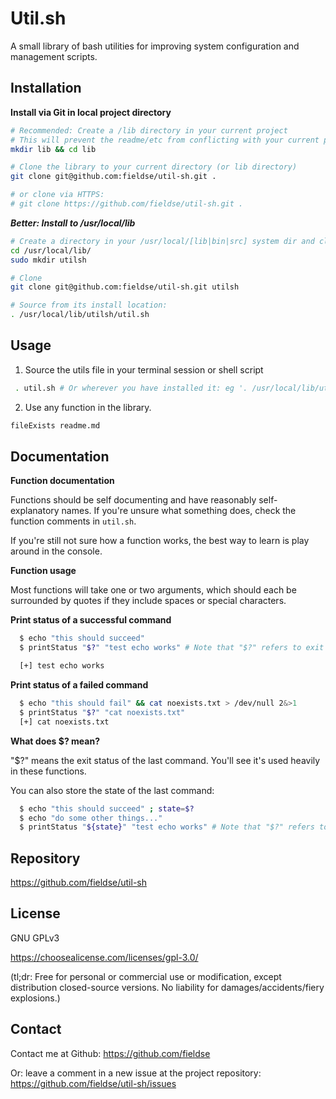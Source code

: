 # Util.sh

A small library of bash utilities for improving system configuration and management scripts.

## Installation

**Install via Git in local project directory**

```sh
# Recommended: Create a /lib directory in your current project
# This will prevent the readme/etc from conflicting with your current project.
mkdir lib && cd lib

# Clone the library to your current directory (or lib directory)
git clone git@github.com:fieldse/util-sh.git .

# or clone via HTTPS:
# git clone https://github.com/fieldse/util-sh.git .

```

**_Better: Install to /usr/local/lib_**

```sh
# Create a directory in your /usr/local/[lib|bin|src] system dir and clone to there
cd /usr/local/lib/
sudo mkdir utilsh

# Clone
git clone git@github.com:fieldse/util-sh.git utilsh

# Source from its install location:
. /usr/local/lib/utilsh/util.sh

```

## Usage

1. Source the utils file in your terminal session or shell script

```sh
 . util.sh # Or wherever you have installed it: eg '. /usr/local/lib/utilsh/util.sh'
```

2. Use any function in the library.

```sh
fileExists readme.md
```

## Documentation

**Function documentation**

Functions should be self documenting and have reasonably self-explanatory names.
If you're unsure what something does, check the function comments in `util.sh`.

If you're still not sure how a function works, the best way to learn is play around in the console.

**Function usage**

Most functions will take one or two arguments, which should each be surrounded by quotes if they include spaces or special characters.

**Print status of a successful command**

```sh
  $ echo "this should succeed"
  $ printStatus "$?" "test echo works" # Note that "$?" refers to exit status of last command

  [+] test echo works                                                  [OK]

```

**Print status of a failed command**

```sh
  $ echo "this should fail" && cat noexists.txt > /dev/null 2&>1
  $ printStatus "$?" "cat noexists.txt"
  [+] cat noexists.txt                                                 [fail]

```

**What does \$? mean?**

"\$?" means the exit status of the last command. You'll see it's used heavily in these functions.

You can also store the state of the last command:

```sh
  $ echo "this should succeed" ; state=$?
  $ echo "do some other things..."
  $ printStatus "${state}" "test echo works" # Note that "$?" refers to exit status of last command
```

## Repository

https://github.com/fieldse/util-sh

## License

GNU GPLv3

https://choosealicense.com/licenses/gpl-3.0/

(tl;dr: Free for personal or commercial use or modification, except distribution closed-source versions. No liability for damages/accidents/fiery explosions.)

## Contact

Contact me at Github: https://github.com/fieldse

Or: leave a comment in a new issue at the project repository:
https://github.com/fieldse/util-sh/issues
